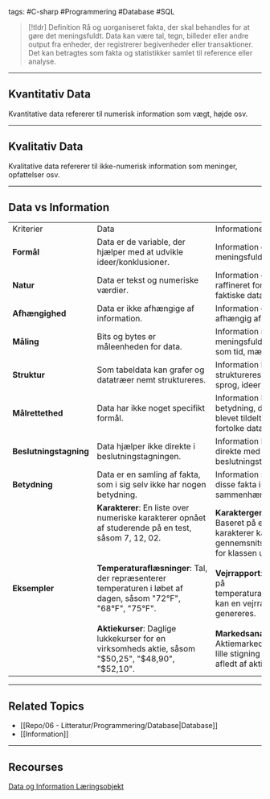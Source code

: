 
tags: #C-sharp #Programmering #Database #SQL

> [!tldr] Definition
> Rå og uorganiseret fakta, der skal behandles for at gøre det meningsfuldt. 
> Data kan være tal, tegn, billeder eller andre output fra enheder, der registrerer begivenheder eller transaktioner. 
> Det kan betragtes som fakta og statistikker samlet til reference eller analyse.

---

## Kvantitativ Data
Kvantitative data refererer til numerisk information som vægt, højde osv.

---

## Kvalitativ Data
Kvalitative data refererer til ikke-numerisk information som meninger, opfattelser osv.

---

## Data vs Information

|                        |                                                                                                                                                                                                                                                                                                                                           |                                                                                                                                                                                                                                                                                             |
| ---------------------- | ----------------------------------------------------------------------------------------------------------------------------------------------------------------------------------------------------------------------------------------------------------------------------------------------------------------------------------------- | ------------------------------------------------------------------------------------------------------------------------------------------------------------------------------------------------------------------------------------------------------------------------------------------- |
| Kriterier              | Data                                                                                                                                                                                                                                                                                                                                      | Informationer                                                                                                                                                                                                                                                                               |
| **Formål**             | Data er de variable, der hjælper med at udvikle ideer/konklusioner.                                                                                                                                                                                                                                                                       | Information er meningsfuld data.                                                                                                                                                                                                                                                            |
| **Natur**              | Data er tekst og numeriske værdier.                                                                                                                                                                                                                                                                                                       | Information er raffineret form af faktiske data.                                                                                                                                                                                                                                            |
| **Afhængighed**        | Data er ikke afhængige af information.                                                                                                                                                                                                                                                                                                    | Information er afhængig af data.                                                                                                                                                                                                                                                            |
| **Måling**             | Bits og bytes er måleenheden for data.                                                                                                                                                                                                                                                                                                    | Information måles i meningsfulde enheder som tid, mængde osv.                                                                                                                                                                                                                               |
| **Struktur**           | Som tabeldata kan grafer og datatræer nemt struktureres.                                                                                                                                                                                                                                                                                  | Information kan også struktureres som sprog, ideer og tanker.                                                                                                                                                                                                                               |
| **Målrettethed**       | Data har ikke noget specifikt formål.                                                                                                                                                                                                                                                                                                     | Information har en betydning, der er blevet tildelt ved at fortolke data.                                                                                                                                                                                                                   |
| **Beslutningstagning** | Data hjælper ikke direkte i beslutningstagningen.                                                                                                                                                                                                                                                                                         | Information hjælper direkte med beslutningstagning.                                                                                                                                                                                                                                         |
| **Betydning**          | Data er en samling af fakta, som i sig selv ikke har nogen betydning.                                                                                                                                                                                                                                                                     | Information sætter disse fakta i sammenhæng.                                                                                                                                                                                                                                                |
| **Eksempler**          | **Karakterer**: En liste over numeriske karakterer opnået af studerende på en test, såsom 7, 12, 02. <br><br><br>**Temperaturaflæsninger**: Tal, der repræsenterer temperaturen i løbet af dagen, såsom "72°F", "68°F", "75°F".<br><br>**Aktiekurser**: Daglige lukkekurser for en virksomheds aktie, såsom "$50,25", "$48,90", "$52,10". | **Karaktergennemsnit**: Baseret på elevernes karakterer kan gennemsnitskarakteren for klassen udledes.<br><br>**Vejrrapport**: Baseret på temperaturaflæsningen kan en vejrrapport genereres.<br><br>**Markedsanalyse**: Aktiemarkedet viste en lille stigning i dag afledt af aktiekurser. |

---

## Related Topics
- [[Repo/06 - Litteratur/Programmering/Database|Database]]
- [[Information]]

---

## Recourses
[Data og Information Læringsobjekt](https://scorm.itslearning.com/data/3289/C20150/ims_import_6/scormcontent/index.html#/lessons/VRtAd1WrPjf5HhAbA_fzW0KWjbCPTF5X)